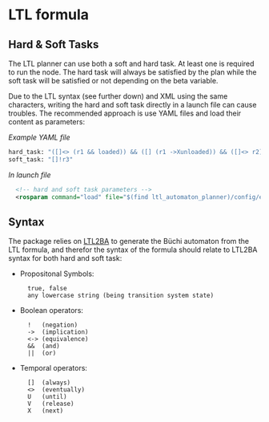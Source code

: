 # LTL formula
## Hard & Soft Tasks
The LTL planner can use both a soft and hard task. At least one is required to run the node. The hard task will always be satisfied by the plan while the soft task will be satisfied or not depending on the beta variable.

Due to the LTL syntax (see further down) and XML using the same characters, writing the hard and soft task directly in a launch file can cause troubles. The recommended approach is use YAML files and load their content as parameters:

*Example YAML file*
```Python
hard_task: "([]<> (r1 && loaded)) && ([] (r1 ->Xunloaded)) && ([]<> r2)"
soft_task: "[]!r3"
```
*In launch file*
```XML
  <!-- hard and soft task parameters -->
  <rosparam command="load" file="$(find ltl_automaton_planner)/config/example_ltl_formula.yaml" />
```

## Syntax
The package relies on [LTL2BA](http://www.lsv.fr/~gastin/ltl2ba/) to generate the Büchi automaton from the LTL formula, and therefor the syntax of the formula should relate to LTL2BA syntax for both hard and soft task:

- Propositonal Symbols:

        true, false
        any lowercase string (being transition system state)

- Boolean operators:

        !   (negation)
        ->  (implication)
        <-> (equivalence)
        &&  (and)
        ||  (or)

- Temporal operators:

        []  (always)
        <>  (eventually)
        U   (until)
        V   (release)
        X   (next)